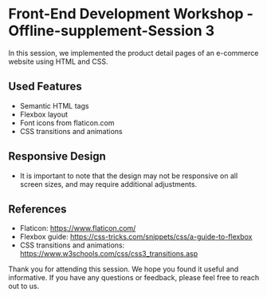# Front-End Development Workshop - Offline-supplement-Session 3
In this session, we implemented the product detail pages of an e-commerce website using HTML and CSS.

## Used Features
* Semantic HTML tags
* Flexbox layout
* Font icons from flaticon.com
* CSS transitions and animations
## Responsive Design
* It is important to note that the design may not be responsive on all screen sizes, and may require additional adjustments.

## References
* Flaticon: https://www.flaticon.com/
* Flexbox guide: https://css-tricks.com/snippets/css/a-guide-to-flexbox
* CSS transitions and animations: https://www.w3schools.com/css/css3_transitions.asp

Thank you for attending this session. We hope you found it useful and informative. If you have any questions or feedback, please feel free to reach out to us.
